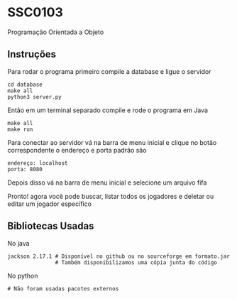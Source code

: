 # SSC0103
Programação Orientada a Objeto

## Instruções

Para rodar o programa primeiro compile a database e ligue o servidor

```shell
cd database
make all
python3 server.py
```

Então em um terminal separado compile e rode o programa em Java
```shell
make all
make run
```

Para conectar ao servidor vá na barra de menu inicial e clique no botão correspondente
o endereço e porta padrão são
```shell
endereço: localhost
porta: 8080
```

Depois disso vá na barra de menu inicial e selecione um arquivo fifa

Pronto! agora você pode buscar, listar todos os jogadores e deletar ou editar um jogador específico

## Bibliotecas Usadas
No java

```shell
jackson 2.17.1 # Disponível no github ou no sourceforge em formato.jar
               # Também disponibilizamos uma cópia junta do código
```

No python 
```shell
# Não foram usadas pacotes externos
```
